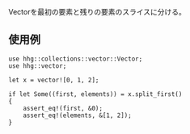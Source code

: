 Vectorを最初の要素と残りの要素のスライスに分ける。

## 使用例

```
use hhg::collections::vector::Vector;
use hhg::vector;

let x = vector![0, 1, 2];

if let Some((first, elements)) = x.split_first()
{
    assert_eq!(first, &0);
    assert_eq!(elements, &[1, 2]);
}
```
